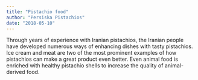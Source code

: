 ```yaml
---
title: "Pistachio food"
author: "Persiska Pistachios"
date: "2018-05-10"
---
```


Through years of experience with Iranian pistachios, the Iranian people have
developed numerous ways of enhancing dishes with tasty pistachios. Ice cream and
meat are two of the most prominent examples of how pistachios can make a great
product even better. Even animal food is enriched with healthy pistachio shells
to increase the quality of animal-derived food.
